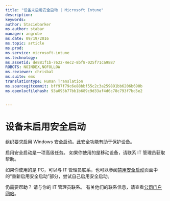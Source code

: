 ```yaml
---
title: "设备未启用安全启动 | Microsoft Intune"
description: 
keywords: 
author: Staciebarker
ms.author: stabar
manager: angrobe
ms.date: 09/19/2016
ms.topic: article
ms.prod: 
ms.service: microsoft-intune
ms.technology: 
ms.assetid: de881f1b-7622-4ec2-8bf8-025f71ca9887
ROBOTS: NOINDEX,NOFOLLOW
ms.reviewer: chrisbal
ms.suite: ems
translationtype: Human Translation
ms.sourcegitcommit: bff97f79c6e88bbf55c2c3a259891bb6206b690b
ms.openlocfilehash: 93a095b77bb1b689c9d33af4d6c78c793f7bd5e2


---
```



# 设备未启用安全启动

组织要求启用 Windows 安全启动。此安全功能有助于保护设备。

启用安全启动是一项高级任务。 如果你使用的是移动设备，请联系 IT 管理员获取帮助。

如果你使用的是 PC，可以与 IT 管理员联系，也可以参阅[禁用安全启动](https://msdn.microsoft.com/library/windows/hardware/dn898540(v=vs.85).aspx)页面中的“重新启用安全启动”部分，尝试自己启用安全启动。

仍需要帮助？ 请与你的 IT 管理员联系。 有关他们的联系信息，请查看[公司门户网站](http://portal.manage.microsoft.com)。





<!--HONumber=Sep16_HO3-->


